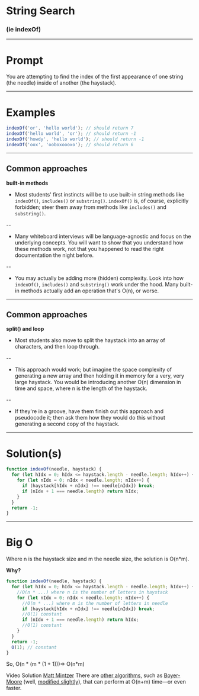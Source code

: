 # String Search

### (ie indexOf)

---

# Prompt

You are attempting to find the index of the first appearance of one string (the needle) inside of another (the haystack).

---

# Examples

```javascript
indexOf('or', 'hello world'); // should return 7
indexOf('hello world', 'or'); // should return -1
indexOf('howdy', 'hello world'); // should return -1
indexOf('oox', 'ooboxoooxo'); // should return 6
```

---

## Common approaches

**built-in methods**

- Most students' first instincts will be to use built-in string methods like `indexOf()`, `includes()` or `substring()`. `indexOf()` is, of course, explicitly forbidden; steer them away from methods like `includes()` and `substring()`.

--

- Many whiteboard interviews will be language-agnostic and focus on the underlying concepts. You will want to show that you understand how these methods work, not that you happened to read the right documentation the night before.

--

- You may actually be adding more (hidden) complexity. Look into how `indexOf()`, `includes()` and `substring()` work under the hood. Many built-in methods actually add an operation that's O(n), or worse.

---

## Common approaches

**split() and loop**

- Most students also move to split the haystack into an array of characters, and then loop through.

--

- This approach would work; but imagine the space complexity of generating a new array and then holding it in memory for a very, very large haystack. You would be introducing another O(n) dimension in time and space, where n is the length of the haystack.

--

- If they're in a groove, have them finish out this approach and pseudocode it; then ask them how they would do this without generating a second copy of the haystack.

---

# Solution(s)

```javascript
function indexOf(needle, haystack) {
  for (let hIdx = 0; hIdx <= haystack.length - needle.length; hIdx++) {
    for (let nIdx = 0; nIdx < needle.length; nIdx++) {
      if (haystack[hIdx + nIdx] !== needle[nIdx]) break;
      if (nIdx + 1 === needle.length) return hIdx;
    }
  }
  return -1;
}
```

---

# Big O

Where n is the haystack size and m the needle size, the solution is O(n\*m).

**Why?**

```javascript
function indexOf(needle, haystack) {
  for (let hIdx = 0; hIdx <= haystack.length - needle.length; hIdx++) {
    //O(n * ...) where n is the number of letters in haystack
    for (let nIdx = 0; nIdx < needle.length; nIdx++) {
      //O(m * ...) where m is the number of letters in needle
      if (haystack[hIdx + nIdx] !== needle[nIdx]) break;
      //O(1) constant
      if (nIdx + 1 === needle.length) return hIdx;
      //O(1) constant
    }
  }
  return -1;
  O(1); // constant
}
```

So, O(n \* (m \* (1 + 1)))=> O(n\*m)

Video Solution [Matt Mintzer](https://www.youtube.com/watch?v=RDYZCErOQws)
There are [other algorithms](https://en.wikipedia.org/wiki/String_searching_algorithm#Single_pattern_algorithms), such as [Boyer-Moore](https://en.wikipedia.org/wiki/Boyer%E2%80%93Moore_string_search_algorithm) (well, [modified slightly](https://en.wikipedia.org/wiki/Boyer%E2%80%93Moore_string_search_algorithm#The_Galil_Rule)), that can perform at O(n+m) time—or even faster.


